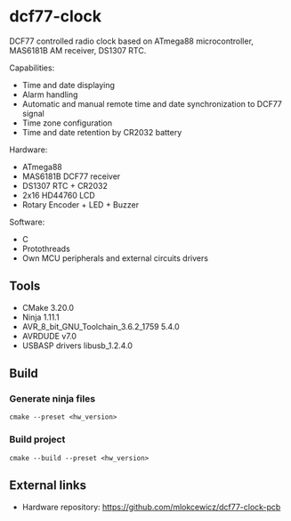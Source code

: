# dcf77-clock 

DCF77 controlled radio clock based on ATmega88 microcontroller, MAS6181B AM receiver, DS1307 RTC. 

Capabilities:
* Time and date displaying
* Alarm handling 
* Automatic and manual remote time and date synchronization to DCF77 signal
* Time zone configuration
* Time and date retention by CR2032 battery

Hardware:
* ATmega88
* MAS6181B DCF77 receiver
* DS1307 RTC + CR2032
* 2x16 HD44760 LCD
* Rotary Encoder + LED + Buzzer

Software:
* C
* Protothreads
* Own MCU peripherals and external circuits drivers

## Tools
* CMake 3.20.0
* Ninja 1.11.1 
* AVR_8_bit_GNU_Toolchain_3.6.2_1759 5.4.0
* AVRDUDE v7.0
* USBASP drivers libusb_1.2.4.0

## Build

### Generate ninja files
`cmake --preset <hw_version>`

### Build project
`cmake --build --preset <hw_version>`

## External links
* Hardware repository: https://github.com/mlokcewicz/dcf77-clock-pcb
